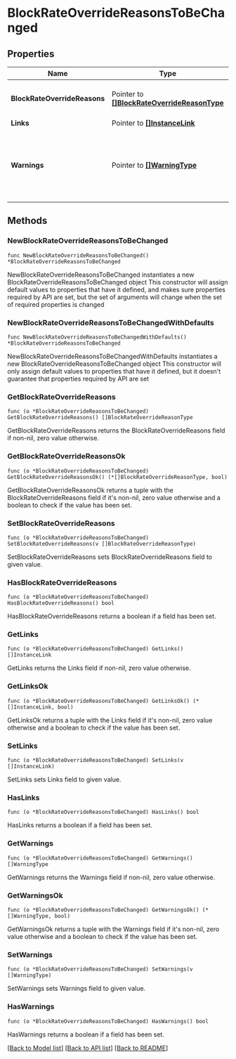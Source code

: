 # BlockRateOverrideReasonsToBeChanged

## Properties

Name | Type | Description | Notes
------------ | ------------- | ------------- | -------------
**BlockRateOverrideReasons** | Pointer to [**[]BlockRateOverrideReasonType**](BlockRateOverrideReasonType.md) | List of Block Rate Override Reasons. | [optional] 
**Links** | Pointer to [**[]InstanceLink**](InstanceLink.md) |  | [optional] 
**Warnings** | Pointer to [**[]WarningType**](WarningType.md) | Used in conjunction with the Success element to define a business error. | [optional] 

## Methods

### NewBlockRateOverrideReasonsToBeChanged

`func NewBlockRateOverrideReasonsToBeChanged() *BlockRateOverrideReasonsToBeChanged`

NewBlockRateOverrideReasonsToBeChanged instantiates a new BlockRateOverrideReasonsToBeChanged object
This constructor will assign default values to properties that have it defined,
and makes sure properties required by API are set, but the set of arguments
will change when the set of required properties is changed

### NewBlockRateOverrideReasonsToBeChangedWithDefaults

`func NewBlockRateOverrideReasonsToBeChangedWithDefaults() *BlockRateOverrideReasonsToBeChanged`

NewBlockRateOverrideReasonsToBeChangedWithDefaults instantiates a new BlockRateOverrideReasonsToBeChanged object
This constructor will only assign default values to properties that have it defined,
but it doesn't guarantee that properties required by API are set

### GetBlockRateOverrideReasons

`func (o *BlockRateOverrideReasonsToBeChanged) GetBlockRateOverrideReasons() []BlockRateOverrideReasonType`

GetBlockRateOverrideReasons returns the BlockRateOverrideReasons field if non-nil, zero value otherwise.

### GetBlockRateOverrideReasonsOk

`func (o *BlockRateOverrideReasonsToBeChanged) GetBlockRateOverrideReasonsOk() (*[]BlockRateOverrideReasonType, bool)`

GetBlockRateOverrideReasonsOk returns a tuple with the BlockRateOverrideReasons field if it's non-nil, zero value otherwise
and a boolean to check if the value has been set.

### SetBlockRateOverrideReasons

`func (o *BlockRateOverrideReasonsToBeChanged) SetBlockRateOverrideReasons(v []BlockRateOverrideReasonType)`

SetBlockRateOverrideReasons sets BlockRateOverrideReasons field to given value.

### HasBlockRateOverrideReasons

`func (o *BlockRateOverrideReasonsToBeChanged) HasBlockRateOverrideReasons() bool`

HasBlockRateOverrideReasons returns a boolean if a field has been set.

### GetLinks

`func (o *BlockRateOverrideReasonsToBeChanged) GetLinks() []InstanceLink`

GetLinks returns the Links field if non-nil, zero value otherwise.

### GetLinksOk

`func (o *BlockRateOverrideReasonsToBeChanged) GetLinksOk() (*[]InstanceLink, bool)`

GetLinksOk returns a tuple with the Links field if it's non-nil, zero value otherwise
and a boolean to check if the value has been set.

### SetLinks

`func (o *BlockRateOverrideReasonsToBeChanged) SetLinks(v []InstanceLink)`

SetLinks sets Links field to given value.

### HasLinks

`func (o *BlockRateOverrideReasonsToBeChanged) HasLinks() bool`

HasLinks returns a boolean if a field has been set.

### GetWarnings

`func (o *BlockRateOverrideReasonsToBeChanged) GetWarnings() []WarningType`

GetWarnings returns the Warnings field if non-nil, zero value otherwise.

### GetWarningsOk

`func (o *BlockRateOverrideReasonsToBeChanged) GetWarningsOk() (*[]WarningType, bool)`

GetWarningsOk returns a tuple with the Warnings field if it's non-nil, zero value otherwise
and a boolean to check if the value has been set.

### SetWarnings

`func (o *BlockRateOverrideReasonsToBeChanged) SetWarnings(v []WarningType)`

SetWarnings sets Warnings field to given value.

### HasWarnings

`func (o *BlockRateOverrideReasonsToBeChanged) HasWarnings() bool`

HasWarnings returns a boolean if a field has been set.


[[Back to Model list]](../README.md#documentation-for-models) [[Back to API list]](../README.md#documentation-for-api-endpoints) [[Back to README]](../README.md)



